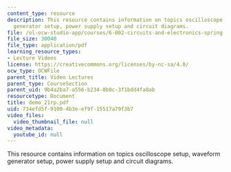 ```yaml
---
content_type: resource
description: This resource contains information on topics oscilloscope setup, waveform
  generator setup, power supply setup and circuit diagrams.
file: /ol-ocw-studio-app/courses/6-002-circuits-and-electronics-spring-2007/734efd5f91004b3eef9f15517a79f3b7_demo_21rp.pdf
file_size: 30040
file_type: application/pdf
learning_resource_types:
- Lecture Videos
license: https://creativecommons.org/licenses/by-nc-sa/4.0/
ocw_type: OCWFile
parent_title: Video Lectures
parent_type: CourseSection
parent_uid: 9b4a2ba7-a556-b234-8b0c-3f1bdd4fa8ab
resourcetype: Document
title: demo_21rp.pdf
uid: 734efd5f-9100-4b3e-ef9f-15517a79f3b7
video_files:
  video_thumbnail_file: null
video_metadata:
  youtube_id: null
---
```

This resource contains information on topics oscilloscope setup, waveform generator setup, power supply setup and circuit diagrams.